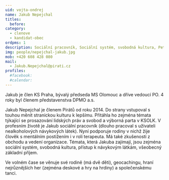 ```yaml
---
uid: vojta-ondrej
name: Jakub Nepejchal
titles:
  before: 
category:
  - clenove
  - kandidat-obec
ordpms: 1
description: Sociální pracovník, Sociální systém, svobodná kultura, Petrovice
img: people/nepejchal-jakub.jpg
mob: +420 608 428 080
mail:
  - Jakub.Nepejchal@pirati.cz
profiles:
  #facebook:
  #calendar: 
---
```


Jakub je člen KS Praha, bývalý předseda MS Olomouc a dříve vedoucí PO. 4 roky byl členem představenstva DPMO a.s.

Jakub Nepejchal je členem Pirátů od roku 2014. Do strany vstupoval s touhou měnit stranickou kulturu k lepšímu. Přitáhla ho zejména témata týkající se prosazování lidských práv a svobod a výborná parta v KSOLK. V profesním životě je Jakub sociální pracovník (dlouho pracoval s uživateli nealkoholových návykových látek). Nyní podporuje rodiny v nichž žije člověk s mentálním postižením i v roli terapeuta. Má také zkušenosti z obchodu a vedení organizace.
Témata, která Jakuba zajímají, jsou zejména sociální systém, svobodná kultura, přístup k návykovým látkám, všeobecný základní příjem.

Ve volném čase se věnuje své rodině (má dvě děti), geocachingu, hraní nejrůznějších her (zejména deskové a hry na hrdiny) a společenskému tanci.

